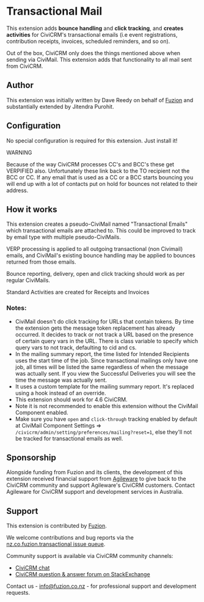 # Transactional Mail

This extension adds **bounce handling** and **click tracking**, and **creates activities** for CiviCRM's transactional emails (i.e event registrations, contribution receipts, invoices, scheduled reminders, and so on).

Out of the box, CiviCRM only does the things mentioned above when sending via CiviMail. This extension adds that functionality to all mail sent from CiviCRM.

## Author

This extension was initially written by Dave Reedy on behalf of [Fuzion](https://www.fuzion.co.nz) and substantially extended by Jitendra Purohit.

## Configuration

No special configuration is required for this extension. Just install it!

WARNING

Because of the way CiviCRM processes CC's and BCC's these get VERPIFIED also. Unfortunately these link back to the TO recipient not the BCC or CC. If any email that is used as a CC or a BCC starts bouncing you will end up with a lot of contacts put on hold for bounces not related to their address.

## How it works

This extension creates a pseudo-CiviMail named "Transactional Emails" which transactional emails are attached to. This could be improved to track by email type with multiple pseudo-CiviMails.

VERP processing is applied to all outgoing transactional (non Civimail) emails, and CiviMail's existing bounce handling may be applied to bounces returned from those emails.

Bounce reporting, delivery, open and click tracking should work as per regular CiviMails.

Standard Activities are created for Receipts and Invoices

### Notes:

* CiviMail doesn't do click tracking for URLs that contain tokens. By time the extension gets the message token replacement has already occurred. It decides to track or not track a URL based on the presence of certain query vars in the URL. There is class variable to specify which query vars to not track, defaulting to cid and cs.
* In the mailing summary report, the time listed for Intended Recipients uses the start time of the job. Since transactional mailings only have one job, all times will be listed the same regardless of when the message was actually sent. If you view the Successful Deliveries you will see the time the message was actually sent.
* It uses a custom template for the mailing summary report. It's replaced using a hook instead of an override.
* This extension should work for 4.6 CiviCRM.
* Note it is not recommended to enable this extension without the CiviMail Component enabled.
* Make sure you have `open` and `click-through` tracking enabled by default at CiviMail Component Settings => `/civicrm/admin/setting/preferences/mailing?reset=1`, else they'll not be tracked for transactional emails as well.

## Sponsorship

Alongside funding from Fuzion and its clients, the development of this extension received financial support from [Agileware](https://agileware.com.au) to give back to the CiviCRM community and support Agileware's CiviCRM customers. Contact Agileware for CiviCRM support and development services in Australia.

## Support

This extension is contributed by [Fuzion](https://www.fuzion.co.nz).

We welcome contributions and bug reports via the [nz.co.fuzion.transactional issue queue](https://github.com/fuzionnz/nz.co.fuzion.transactional/issues).

Community support is available via CiviCRM community channels:

* [CiviCRM chat](https://chat.civicrm.org)
* [CiviCRM question & answer forum on StackExchange](https://civicrm.stackexchange.com)

Contact us - info@fuzion.co.nz - for professional support and development requests.
